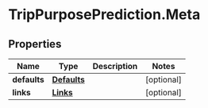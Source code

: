# TripPurposePrediction.Meta

## Properties

Name | Type | Description | Notes
------------ | ------------- | ------------- | -------------
**defaults** | [**Defaults**](Defaults.md) |  | [optional] 
**links** | [**Links**](Links.md) |  | [optional] 


